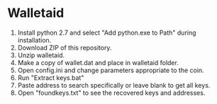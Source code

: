 # Walletaid
1. Install python 2.7 and select "Add python.exe to Path" during installation.
2. Download ZIP of this repository.
3. Unzip walletaid.
4. Make a copy of wallet.dat and place in walletaid folder.
5. Open config.ini and change parameters appropriate to the coin.
6. Run "Extract keys.bat"
7. Paste address to search specifically or leave blank to get all keys.
8. Open "foundkeys.txt" to see the recovered keys and addresses.
